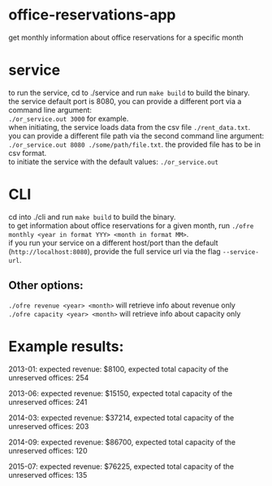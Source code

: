 # office-reservations-app
get monthly information about office reservations for a specific month

# service
to run the service, cd to ./service and run `make build` to build the binary.  
the service default port is 8080, you can provide a different port via a command line argument:  
`./or_service.out 3000` for example.  
when initiating, the service loads data from the csv file `./rent_data.txt`. you can provide a different file path via the second command line argument: `./or_service.out 8080 ./some/path/file.txt`. the provided file has to be in csv format.  
to initiate the service with the default values: `./or_service.out`

# CLI
cd into ./cli and run `make build` to build the binary.  
to get information about office reservations for a given month, run `./ofre monthly <year in format YYY> <month in format MM>`.  
if you run your service on a different host/port than the default (`http://localhost:8080`), provide the full service url via the flag `--service-url`.

## Other options:
`./ofre revenue <year> <month>` will retrieve info about revenue only  
`./ofre capacity <year> <month>` will retrieve info about capacity only

# Example results:

2013-01: expected revenue: $8100, expected total capacity of the unreserved offices: 254  
  
2013-06: expected revenue: $15150, expected total capacity of the unreserved offices: 241  
  
2014-03: expected revenue: $37214, expected total capacity of the unreserved offices: 203  
  
2014-09: expected revenue: $86700, expected total capacity of the unreserved offices: 120  
  
2015-07: expected revenue: $76225, expected total capacity of the unreserved offices: 135  
